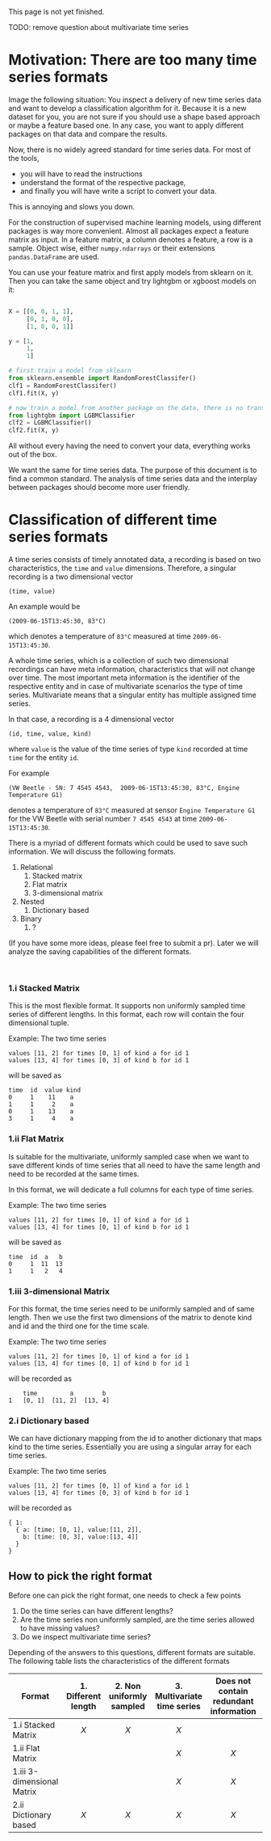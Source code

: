 This page is not yet finished.

TODO: remove question about multivariate time series

# Motivation: There are too many time series formats

Image the following situation:
You inspect a delivery of new time series data and want to develop a classification algorithm for it.
Because it is a new dataset for you, you are not sure if you should use a shape based approach or maybe a feature based one.
In any case, you want to apply different packages on that data and compare the results.

Now, there is no widely agreed standard for time series data.
For most of the tools,

* you will have to read the instructions
* understand the format of the respective package,
* and finally you will have write a script to convert your data.

This is annoying and slows you down.

For the construction of supervised machine learning models, using different packages is way more convenient.
Almost all packages expect a feature matrix as input.
In a feature matrix, a column denotes a feature, a row is a sample.
Object wise, either `numpy.ndarrays` or their extensions `pandas.DataFrame` are used.

You can use your feature matrix and first apply models from sklearn on it.
Then you can take the same object and try lightgbm or xgboost models on it:

``` Python

X = [[0, 0, 1, 1],
     [0, 1, 0, 0],
     [1, 0, 0, 1]]

y = [1,
     1,
     1]

# first train a model from sklearn
from sklearn.ensemble import RandomForestClassifer()
clf1 = RandomForestClassifer()
clf1.fit(X, y)

# now train a model from another package on the data, there is no transformation necessary
from lightgbm import LGBMClassifier
clf2 = LGBMClassifier()
clf2.fit(X, y)

```

All without every having the need to convert your data, everything works out of the box.

We want the same for time series data.
The purpose of this document is to find a common standard.
The analysis of time series data and the interplay between packages should become more user friendly.

# Classification of different time series formats

A time series consists of timely annotated data, a recording is based on two characteristics, the `time` and `value` dimensions.
Therefore, a singular recording is a two dimensional vector
```
(time, value)
```
An example would be
```
(2009-06-15T13:45:30, 83°C)
```
which denotes a temperature of `83°C` measured at time `2009-06-15T13:45:30`.

A whole time series, which is a collection of such two dimensional recordings can have meta information, characteristics that will not change over time.
The most important meta information is the identifier of the respective entity and in case of multivariate scenarios the type of time series.
Multivariate means that a singular entity has multiple assigned time series.

In that case, a recording is a 4 dimensional vector
```
(id, time, value, kind)
```
where `value` is the value of the time series of type `kind` recorded at time `time` for the entity `id`.

For example
```
(VW Beetle - SN: 7 4545 4543,  2009-06-15T13:45:30, 83°C, Engine Temperature G1)
```
denotes a temperature of `83°C` measured at sensor `Engine Temperature G1` for the VW Beetle with serial number `7 4545 4543` at time `2009-06-15T13:45:30`.

There is a myriad of different formats which could be used to save such information.
We will discuss the following formats.

1. Relational
    1. Stacked matrix
    2. Flat matrix
    3. 3-dimensional matrix
2. Nested
    1. Dictionary based
3. Binary
    1. ?

(If you have some more ideas, please feel free to submit a pr).
Later we will analyze the saving capabilities of the different formats.

    
### 1.i Stacked Matrix

This is the most flexible format. It supports non uniformly sampled time series of different lengths. In this format, each row will contain the four dimensional tuple.

Example: The two time series
```
values [11, 2] for times [0, 1] of kind a for id 1
values [13, 4] for times [0, 3] of kind b for id 1
```
will be saved as
```
time  id  value kind
0     1    11    a
1     1     2    a
0     1    13    a
3     1     4    a
```

### 1.ii Flat Matrix

Is suitable for the multivariate, uniformly sampled case when we want to save  different kinds of time series that all need to have the same length and need to be recorded at the same times.

In this format, we will dedicate a full columns for each type of time series.

Example: The two time series
```
values [11, 2] for times [0, 1] of kind a for id 1
values [13, 4] for times [0, 1] of kind b for id 1
```
will be saved as
```
time  id  a   b
0     1  11  13
1     1   2   4
```

### 1.iii 3-dimensional Matrix

For this format, the time series need to be uniformly sampled and of same length.
Then we use the first two dimensions of the matrix to denote kind and id and the third one for the time scale.

Example: The two time series
```
values [11, 2] for times [0, 1] of kind a for id 1
values [13, 4] for times [0, 1] of kind b for id 1
```
will be recorded as
```
    time         a        b
1   [0, 1]  [11, 2]  [13, 4]
```


### 2.i Dictionary based

We can have  dictionary mapping from the id to another dictionary that maps kind to the time series.
Essentially you are using a singular array for each time series.

Example: The two time series
```
values [11, 2] for times [0, 1] of kind a for id 1
values [13, 4] for times [0, 3] of kind b for id 1
```
will be recorded as
```
{ 1:
  { a: [time: [0, 1], value:[11, 2]],
    b: [time: [0, 3], value:[13, 4]]
  }
}
```

## How to pick the right format

Before one can pick the right format, one needs to check a few points

1. Do the time series can have different lengths?
2. Are the time series non uniformly sampled, are the time series allowed to have missing values?
3. Do we inspect multivariate time series?

Depending of the answers to this questions, different formats are suitable.
The following table lists the characteristics of the different formats

| Format | 1. Different length  | 2. Non uniformly sampled | 3. Multivariate time series | Does not contain redundant information | Tabular format |
| -------| :---: | :---: | :---: | :---: | :---: |
| 1.i Stacked Matrix |  _X_  |  _X_ | _X_ | | _X_|
| 1.ii Flat Matrix | |  |  _X_  | _X_ | _X_ |
| 1.iii 3-dimensional Matrix |  |  |  _X_ | _X_ | |
| 2.ii Dictionary based | _X_ |  _X_ |  _X_  | _X_ | | |
